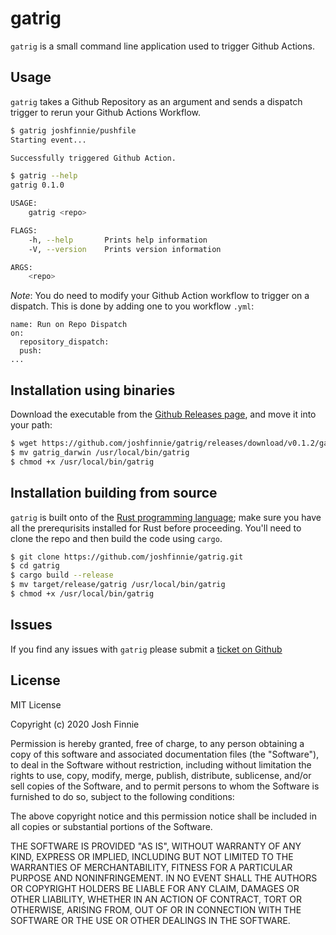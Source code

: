 # gatrig

`gatrig` is a small command line application used to trigger Github Actions.

## Usage

`gatrig` takes a Github Repository as an argument and sends a dispatch trigger to rerun your Github Actions Workflow.

```bash
$ gatrig joshfinnie/pushfile
Starting event...

Successfully triggered Github Action.
```
```bash
$ gatrig --help
gatrig 0.1.0

USAGE:
    gatrig <repo>

FLAGS:
    -h, --help       Prints help information
    -V, --version    Prints version information

ARGS:
    <repo>
```

*Note*: You do need to modify your Github Action workflow to trigger on a dispatch. This is done by adding one to you workflow `.yml`:

```
name: Run on Repo Dispatch
on:
  repository_dispatch:
  push:
...
```

## Installation using binaries

Download the executable from the [Github Releases page](https://github.com/joshfinnie/gatrig/releases), and move it into your path:

```bash
$ wget https://github.com/joshfinnie/gatrig/releases/download/v0.1.2/gatrig_darwin
$ mv gatrig_darwin /usr/local/bin/gatrig
$ chmod +x /usr/local/bin/gatrig
```

## Installation building from source

`gatrig` is built onto of the [Rust programming language](https://www.rust-lang.org/); make sure you have all the prerequrisits installed for Rust before proceeding.
You'll need to clone the repo and then build the code using `cargo`.

```bash
$ git clone https://github.com/joshfinnie/gatrig.git
$ cd gatrig
$ cargo build --release
$ mv target/release/gatrig /usr/local/bin/gatrig
$ chmod +x /usr/local/bin/gatrig
```

## Issues

If you find any issues with `gatrig` please submit a [ticket on Github](https://github.com/joshfinnie/gatrig/issues)

## License

MIT License

Copyright (c) 2020 Josh Finnie

Permission is hereby granted, free of charge, to any person obtaining a copy
of this software and associated documentation files (the "Software"), to deal
in the Software without restriction, including without limitation the rights
to use, copy, modify, merge, publish, distribute, sublicense, and/or sell
copies of the Software, and to permit persons to whom the Software is
furnished to do so, subject to the following conditions:

The above copyright notice and this permission notice shall be included in all
copies or substantial portions of the Software.

THE SOFTWARE IS PROVIDED "AS IS", WITHOUT WARRANTY OF ANY KIND, EXPRESS OR
IMPLIED, INCLUDING BUT NOT LIMITED TO THE WARRANTIES OF MERCHANTABILITY,
FITNESS FOR A PARTICULAR PURPOSE AND NONINFRINGEMENT. IN NO EVENT SHALL THE
AUTHORS OR COPYRIGHT HOLDERS BE LIABLE FOR ANY CLAIM, DAMAGES OR OTHER
LIABILITY, WHETHER IN AN ACTION OF CONTRACT, TORT OR OTHERWISE, ARISING FROM,
OUT OF OR IN CONNECTION WITH THE SOFTWARE OR THE USE OR OTHER DEALINGS IN THE
SOFTWARE.
